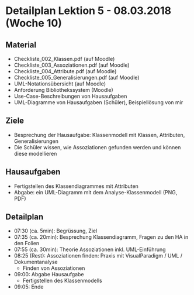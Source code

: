 Detailplan Lektion 5 - 08.03.2018 (Woche 10)
===========================================

Material
--------
* Checkliste_002_Klassen.pdf (auf Moodle)
* Checkliste_003_Assoziationen.pdf (auf Moodle)
* Checkliste_004_Attribute.pdf (auf Moodle)
* Checkliste_005_Generalisierungen.pdf (auf Moodle)
* UML-Notationsübersicht (auf Moodle)
* Anforderung Bibliothekssystem (Moodle)
* Use-Case-Beschreibungen von Hausaufgaben
* UML-Diagramme von Hausaufgaben (Schüler), Beispiellösung von mir

Ziele
-----

* Besprechung der Hausaufgabe: Klassenmodell mit Klassen, Attributen, Generalisierungen
* Die Schüler wissen, wie Assoziationen gefunden werden und können diese modellieren

Hausaufgaben
--------------

* Fertigstellen des Klassendiagrammes mit Attributen
* Abgabe: ein UML-Diagramm mit dem Analyse-Klassenmodell (PNG, PDF)

Detailplan
----------

* 07:30 (ca. 5min): Begrüssung, Ziel
* 07:35 (ca. 20min): Besprechung Klassendiagramm, Fragen zu den HA in den Folien
* 07:55 (ca. 30min): Theorie Assoziationen inkl. UML-Einführung
* 08:25 (Rest): Assoziationen finden: Praxis mit VisualParadigm / UML / Dokumentanalyse
  * Finden von Assoziationen
* 09:00: Abgabe Hausaufgabe
  * Fertigstellen des Klassenmodells
* 09:05: Ende
